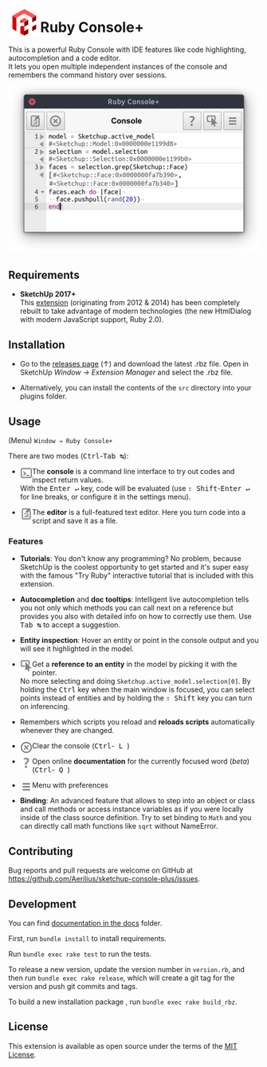 <img alt="logo" src="./src/ae_console/images/icon_64.png" align="left" /><h1>Ruby Console+</h1>

This is a powerful Ruby Console with IDE features like code highlighting, autocompletion and a code editor.  
It lets you open multiple independent instances of the console and remembers the command history over sessions.

<p align="center"><img alt="logo" src="./screenshots/console.png" width="514" /></p>

## Requirements

- **SketchUp 2017+**  
  This [extension](https://extensions.sketchup.com/en/content/ruby-console) (originating from 2012 & 2014) has been completely rebuilt to take advantage of modern technologies (the new HtmlDialog with modern JavaScript support, Ruby 2.0).

## Installation

- Go to the [releases page](https://github.com/Aerilius/sketchup-console-plus/releases/) (↑) and download the latest .rbz file. Open in SketchUp _Window → Extension Manager_ and select the .rbz file.

- Alternatively, you can install the contents of the `src` directory into your plugins folder.

## Usage

(Menu) `Window → Ruby Console+`

There are two modes (<kbd>Ctrl</kbd>-<kbd>Tab ↹</kbd>):

- <img alt="Console" src="./src/ae_console/images/console.png" align="left" width="24" /> The **console** is a command line interface to try out codes and inspect return values.  
  With the <kbd>Enter ↵</kbd> key, code will be evaluated (use <kbd>⇧ Shift</kbd>-<kbd>Enter ↵</kbd> for line breaks, or configure it in the settings menu).

- <img alt="Editor" src="./src/ae_console/images/editor.png" align="left" width="24" /> The **editor** is a full-featured text editor. Here you turn code into a script and save it as a file. 

### Features

- **Tutorials**: You don't know any programming? No problem, because SketchUp is the coolest opportunity to get started and it's super easy with the famous "Try Ruby" interactive tutorial that is included with this extension. 

- **Autocompletion** and **doc tooltips**: Intelligent live autocompletion tells you not only which methods you can call next on a reference but provides you also with detailed info on how to correctly use them. Use <kbd>Tab ↹</kbd> to accept a suggestion.

- **Entity inspection**: Hover an entity or point in the console output and you will see it highlighted in the model.

- <img alt="Select" src="./src/ae_console/images/select.png" align="left" width="24" /> Get a **reference to an entity** in the model by picking it with the pointer.  
  No more selecting and doing `Sketchup.active_model.selection[0]`. By holding the <kbd>Ctrl</kbd> key when the main window is focused, you can select points instead of entities and by holding the <kbd>⇧ Shift</kbd> key you can turn on inferencing.

- Remembers which scripts you reload and **reloads scripts** automatically whenever they are changed.

- <img alt="Clear" src="./src/ae_console/images/clear.png" align="left" width="24" /> Clear the console (<kbd>Ctrl</kbd>-<kbd>&nbsp;L&nbsp;</kbd>)

- <img alt="Help" src="./src/ae_console/images/help.png" align="left" width="24" /> Open online **documentation** for the currently focused word (_beta_) (<kbd>Ctrl</kbd>-<kbd>&nbsp;Q&nbsp;</kbd>)

- <img alt="Menu" src="./src/ae_console/images/menu.png" align="left" width="24" /> Menu with preferences

- **Binding**: An advanced feature that allows to step into an object or class and call methods or access instance variables as if you were locally inside of the class source definition. Try to set binding to `Math` and you can directly call math functions like `sqrt` without NameError.

## Contributing

Bug reports and pull requests are welcome on GitHub at https://github.com/Aerilius/sketchup-console-plus/issues.

## Development

You can find [documentation in the docs](./docs/README.md) folder.

First, run `bundle install` to install requirements.

Run `bundle exec rake test` to run the tests.

To release a new version, update the version number in `version.rb`, and then run `bundle exec rake release`, which will create a git tag for the version and push git commits and tags.

To build a new installation package , run `bundle exec rake build_rbz`.

## License

This extension is available as open source under the terms of the [MIT License](http://opensource.org/licenses/MIT).

